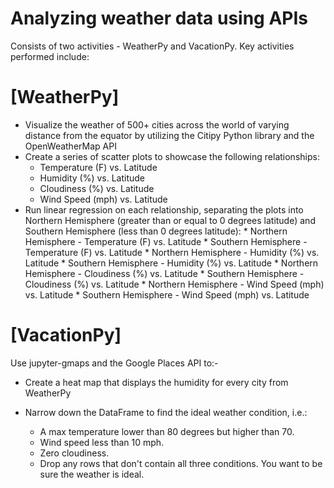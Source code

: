 # Analyzing weather data using APIs

Consists of two activities - WeatherPy and VacationPy. Key activities performed include:

# [WeatherPy]
  - Visualize the weather of 500+ cities across the world of varying distance from the equator by utilizing the Citipy Python library and the OpenWeatherMap API
  - Create a series of scatter plots to showcase the following relationships:
    * Temperature (F) vs. Latitude
    * Humidity (%) vs. Latitude
    * Cloudiness (%) vs. Latitude
    * Wind Speed (mph) vs. Latitude
   - Run linear regression on each relationship, separating the plots into Northern Hemisphere (greater than or equal to 0 degrees latitude) and Southern Hemisphere (less than 0 degrees latitude):
    * Northern Hemisphere - Temperature (F) vs. Latitude
    * Southern Hemisphere - Temperature (F) vs. Latitude
    * Northern Hemisphere - Humidity (%) vs. Latitude
    * Southern Hemisphere - Humidity (%) vs. Latitude
    * Northern Hemisphere - Cloudiness (%) vs. Latitude
    * Southern Hemisphere - Cloudiness (%) vs. Latitude
    * Northern Hemisphere - Wind Speed (mph) vs. Latitude
    * Southern Hemisphere - Wind Speed (mph) vs. Latitude
    
# [VacationPy]
Use jupyter-gmaps and the Google Places API to:-
  * Create a heat map that displays the humidity for every city from WeatherPy
  
  * Narrow down the DataFrame to find the ideal weather condition, i.e.:
    * A max temperature lower than 80 degrees but higher than 70.
    * Wind speed less than 10 mph.
    * Zero cloudiness.
    * Drop any rows that don't contain all three conditions. You want to be sure the weather is ideal.
    
    
